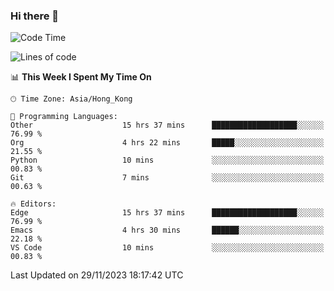 ### Hi there 👋

<!--
**nicehiro/nicehiro** is a ✨ _special_ ✨ repository because its `README.md` (this file) appears on your GitHub profile.

Here are some ideas to get you started:

- 🔭 I’m currently working on ...
- 🌱 I’m currently learning ...
- 👯 I’m looking to collaborate on ...
- 🤔 I’m looking for help with ...
- 💬 Ask me about ...
- 📫 How to reach me: ...
- 😄 Pronouns: ...
- ⚡ Fun fact: ...
-->

<!--START_SECTION:waka-->
![Code Time](http://img.shields.io/badge/Code%20Time-108%20hrs%205%20mins-blue)

![Lines of code](https://img.shields.io/badge/From%20Hello%20World%20I%27ve%20Written-2.6%20million%20lines%20of%20code-blue)

📊 **This Week I Spent My Time On** 

```text
🕑︎ Time Zone: Asia/Hong_Kong

💬 Programming Languages: 
Other                    15 hrs 37 mins      ███████████████████░░░░░░   76.99 % 
Org                      4 hrs 22 mins       █████░░░░░░░░░░░░░░░░░░░░   21.55 % 
Python                   10 mins             ░░░░░░░░░░░░░░░░░░░░░░░░░   00.83 % 
Git                      7 mins              ░░░░░░░░░░░░░░░░░░░░░░░░░   00.63 % 

🔥 Editors: 
Edge                     15 hrs 37 mins      ███████████████████░░░░░░   76.99 % 
Emacs                    4 hrs 30 mins       ██████░░░░░░░░░░░░░░░░░░░   22.18 % 
VS Code                  10 mins             ░░░░░░░░░░░░░░░░░░░░░░░░░   00.83 % 
```


 Last Updated on 29/11/2023 18:17:42 UTC
<!--END_SECTION:waka-->
